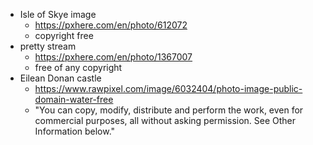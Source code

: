 * Isle of Skye image
   * https://pxhere.com/en/photo/612072
   * copyright free
* pretty stream
	* https://pxhere.com/en/photo/1367007
	* free of any copyright
* Eilean Donan castle
	* https://www.rawpixel.com/image/6032404/photo-image-public-domain-water-free
	* "You can copy, modify, distribute and perform the work, even for commercial purposes, all without asking permission. See Other Information below."